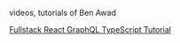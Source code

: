 videos, tutorials of Ben Awad

[Fullstack React GraphQL TypeScript Tutorial](https://www.youtube.com/watch?v=I6ypD7qv3Z8&list=PLIFpjuNsfKnn56zOILBlqvcEp8mvOoZ99)
